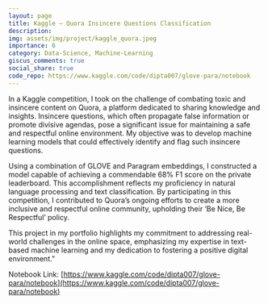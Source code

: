 ```yaml
---
layout: page
title: Kaggle – Quora Insincere Questions Classification
description:
img: assets/img/project/kaggle_quora.jpeg
importance: 6
category: Data-Science, Machine-Learning
giscus_comments: true
social_share: true
code_repo: https://www.kaggle.com/code/dipta007/glove-para/notebook
---
```


In a Kaggle competition, I took on the challenge of combating toxic and insincere content on Quora, a platform dedicated to sharing knowledge and insights. Insincere questions, which often propagate false information or promote divisive agendas, pose a significant issue for maintaining a safe and respectful online environment. My objective was to develop machine learning models that could effectively identify and flag such insincere questions.

Using a combination of GLOVE and Paragram embeddings, I constructed a model capable of achieving a commendable 68% F1 score on the private leaderboard. This accomplishment reflects my proficiency in natural language processing and text classification. By participating in this competition, I contributed to Quora’s ongoing efforts to create a more inclusive and respectful online community, upholding their ‘Be Nice, Be Respectful’ policy.

This project in my portfolio highlights my commitment to addressing real-world challenges in the online space, emphasizing my expertise in text-based machine learning and my dedication to fostering a positive digital environment.”

Notebook Link: [https://www.kaggle.com/code/dipta007/glove-para/notebook](https://www.kaggle.com/code/dipta007/glove-para/notebook)
